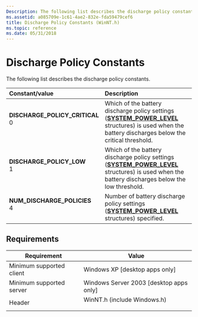 ```yaml
---
Description: The following list describes the discharge policy constants.
ms.assetid: a085709e-1c61-4ae2-832e-fda59479cef6
title: Discharge Policy Constants (WinNT.h)
ms.topic: reference
ms.date: 05/31/2018
---
```


# Discharge Policy Constants

The following list describes the discharge policy constants.



| Constant/value                                                                                                                                                                                                                                            | Description                                                                                                                                                                                     |
|:----------------------------------------------------------------------------------------------------------------------------------------------------------------------------------------------------------------------------------------------------------|:------------------------------------------------------------------------------------------------------------------------------------------------------------------------------------------------|
| <span id="DISCHARGE_POLICY_CRITICAL"></span><span id="discharge_policy_critical"></span><dl> <dt>**DISCHARGE\_POLICY\_CRITICAL**</dt> <dt>0</dt> </dl> | Which of the battery discharge policy settings ([**SYSTEM\_POWER\_LEVEL**](/windows/desktop/api/WinNT/ns-winnt-system_power_level) structures) is used when the battery discharges below the critical threshold.<br/> |
| <span id="DISCHARGE_POLICY_LOW"></span><span id="discharge_policy_low"></span><dl> <dt>**DISCHARGE\_POLICY\_LOW**</dt> <dt>1</dt> </dl>                | Which of the battery discharge policy settings ([**SYSTEM\_POWER\_LEVEL**](/windows/desktop/api/WinNT/ns-winnt-system_power_level) structures) is used when the battery discharges below the low threshold.<br/>      |
| <span id="NUM_DISCHARGE_POLICIES"></span><span id="num_discharge_policies"></span><dl> <dt>**NUM\_DISCHARGE\_POLICIES**</dt> <dt>4</dt> </dl>          | Number of battery discharge policy settings ([**SYSTEM\_POWER\_LEVEL**](/windows/desktop/api/WinNT/ns-winnt-system_power_level) structures) specified.<br/>                                                           |



## Requirements



| Requirement | Value |
|-------------------------------------|--------------------------------------------------------------------------------------------------------|
| Minimum supported client<br/> | Windows XP \[desktop apps only\]<br/>                                                            |
| Minimum supported server<br/> | Windows Server 2003 \[desktop apps only\]<br/>                                                   |
| Header<br/>                   | <dl> <dt>WinNT.h (include Windows.h)</dt> </dl> |



 

 




